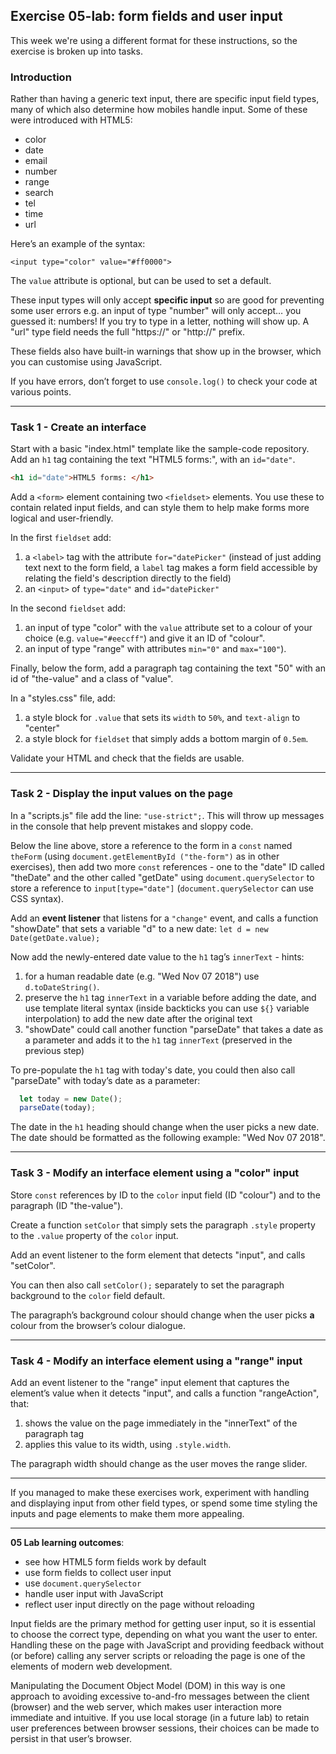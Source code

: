 ## Exercise 05-lab: form fields and user input

This week we're using a different format for these instructions, so the exercise is broken up into tasks.

### Introduction

Rather than having a generic text input, there are specific input field types, many of which also determine how mobiles handle input. Some of these were introduced with HTML5:

- color
- date
- email
- number
- range
- search
- tel
- time
- url

Here’s an example of the syntax: 

`<input type="color" value="#ff0000">`

The `value` attribute is optional, but can be used to set a default.

These input types will only accept **specific input** so are good for preventing some user errors e.g. an input of type "number" will only accept… you guessed it: numbers! If you try to type in a letter, nothing will show up. A "url" type field needs the full "https://" or "http://" prefix.

These fields also have built-in warnings that show up in the browser, which you can customise using JavaScript.

If you have errors, don’t forget to use `console.log()` to check your code at various points.

---

### Task 1 - Create an interface

Start with a basic "index.html" template like the sample-code repository. Add an `h1` tag containing the text "HTML5 forms:", with an `id="date"`.

```html
<h1 id="date">HTML5 forms: </h1>
```

Add a `<form>` element containing two `<fieldset>` elements. You use these to contain related input fields, and can style them to help make forms more logical and user-friendly.

In the first `fieldset` add:

1. a `<label>` tag with the attribute `for="datePicker"` (instead of just adding text next to the form field, a `label` tag makes a form field accessible by relating the field's description directly to the field)
2. an `<input>` of `type="date"` and `id="datePicker"`

In the second `fieldset` add:

1. an input of type "color" with the `value` attribute set to a colour of your choice (e.g. `value="#eeccff"`) and give it an ID of "colour".
2. an input of type "range" with attributes `min="0"` and `max="100"`).

Finally, below the form, add a paragraph tag containing the text "50" with an id of "the-value" and a class of "value".

In a "styles.css" file, add:

1. a style block for `.value` that sets its `width` to `50%`, and `text-align` to "center"
2. a style block for `fieldset` that simply adds a bottom margin of `0.5em`.

Validate your HTML and check that the fields are usable.

---

### Task 2 - Display the input values on the page

In a "scripts.js" file add the line: `"use-strict";`. This will throw up messages in the console that help prevent mistakes and sloppy code.

Below the line above, store a reference to the form in a `const` named `theForm` (using `document.getElementById ("the-form")` as in other exercises), then add two more `const` references - one to the "date" ID called "theDate" and the other called "getDate" using `document.querySelector` to store a reference to `input[type="date"]` (`document.querySelector` can use CSS syntax).

Add an **event listener** that listens for a `"change"` event, and calls a function "showDate" that sets a variable "d" to a new date: `let d = new Date(getDate.value);`

Now add the newly-entered date value to the `h1` tag’s `innerText` - hints:

1. for a human readable date (e.g. "Wed Nov 07 2018") use `d.toDateString()`.
2. preserve the `h1` tag `innerText` in a variable before adding the date, and use template literal syntax (inside backticks you can use `${}` variable interpolation) to add the new date after the original text
3. "showDate" could call another function "parseDate" that takes a date as a parameter and adds it to the `h1` tag `innerText`  (preserved in the previous step)

To pre-populate the `h1` tag with today's date, you could then also call "parseDate" with today’s date as a parameter:

```javascript
  let today = new Date();
  parseDate(today);
```

The date in the `h1` heading should change when the user picks a new date. The date should be formatted as the following example: "Wed Nov 07 2018".

---

### Task 3 - Modify an interface element using a "color" input

Store `const` references by ID to the `color` input field (ID "colour") and to the paragraph (ID "the-value").

Create a function `setColor` that simply sets the paragraph `.style` property  to the `.value` property of the `color` input.

Add an event listener to the form element that detects "input", and calls "setColor".

You can then also call `setColor();` separately to set the paragraph background to the `color` field default.

The paragraph’s background colour should change when the user picks **a** colour from the browser’s colour dialogue.

---

### Task 4 - Modify an interface element using a "range" input

Add an event listener to the "range" input element that captures the element’s value when it detects "input", and calls a function "rangeAction", that:

1. shows the value on the page immediately in the "innerText" of the paragraph tag
2. applies this value to its width, using `.style.width`.

The paragraph width should change as the user moves the range slider.

---

If you managed to make these exercises work, experiment with handling and displaying input from other field types, or spend some time styling the inputs and page elements to make them more appealing.

---

**05 Lab learning outcomes**:

- see how HTML5 form fields work by default
- use form fields to collect user input
- use `document.querySelector`
- handle user input with JavaScript
- reflect user input directly on the page without reloading

Input fields are the primary method for getting user input, so it is essential to choose the correct type, depending on what you want the user to enter. Handling these on the page with JavaScript and providing feedback without (or before) calling any server scripts or reloading the page is one of the elements of modern web development.

Manipulating the Document Object Model (DOM) in this way is one approach to avoiding excessive to-and-fro messages between the client (browser) and the web server, which makes user interaction more immediate and intuitive. If you use local storage (in a future lab) to retain user preferences between browser sessions, their choices can be made to persist in that user’s browser.
